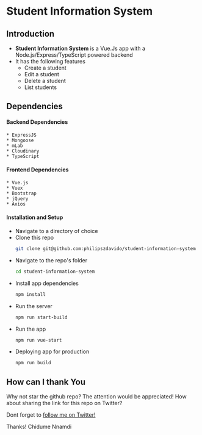 # Student Information System

## Introduction
* **Student Information System** is a Vue.Js app with a Node.js/Express/TypeScript powered backend
* It has the following features
    * Create a student
    * Edit a student
    * Delete a student
    * List students

## Dependencies
#### Backend Dependencies
    * ExpressJS
    * Mongoose
    * mLab
    * Cloudinary
    * TypeScript

#### Frontend Dependencies
    * Vue.js
    * Vuex
    * Bootstrap
    * jQuery
    * Axios

#### Installation and Setup
* Navigate to a directory of choice
* Clone this repo
    ```sh
    git clone git@github.com:philipszdavido/student-information-system
    ```
* Navigate to the repo's folder
    ```sh
    cd student-information-system
    ```
* Install app dependencies
    ```sh
    npm install
    ```
* Run the server
    ```sh
    npm run start-build
    ```
* Run the app
    ```sh
    npm run vue-start
    ```
* Deploying app for production
    ```sh
    npm run build
    ```

## How can I thank You
Why not star the github repo? The attention would be appreciated! How about sharing the link for this repo on Twitter?

Dont forget to [follow me on Twitter!](https://twitter.com/ngArchangel)

Thanks! Chidume Nnamdi